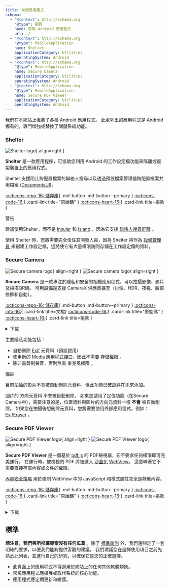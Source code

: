 ```yaml
---
title: 常規應用程式
schema:
  - "@context": http://schema.org
    "@type": 網頁
    name: 常規 Android 應用程式
    url: ./
  - "@context": http://schema.org
    "@type": MobileApplication
    name: Shelter
    applicationCategory: Utilities
    operatingSystem: Android
  - "@context": http://schema.org
    "@type": MobileApplication
    name: Secure Camera
    applicationCategory: Utilities
    operatingSystem: Android
  - "@context": http://schema.org
    "@type": MobileApplication
    name: Secure PDF Viewer
    applicationCategory: Utilities
    operatingSystem: Android
---
```


我們在本網站上推薦了各種 Android 應用程式。 此處列出的應用程式是 Android 獨有的，專門增強或替換了關鍵系統功能。

### Shelter

<div class="admonition recommendation" markdown>

![Shelter logo](../assets/img/android/shelter.svg){ align=right }

**Shelter** 是一款應用程序，可協助您利用 Android 的工作設定檔功能來隔離或複製裝置上的應用程式。

Shelter 支援阻止跨配置檔案的聯絡人搜尋以及透過預設檔案管理器跨配置檔案共用檔案 ([DocumentsUI](https://source.android.com/devices/architecture/modular-system/documentsui))。

[:octicons-repo-16: 儲存庫](https://gitea.angry.im/PeterCxy/Shelter#shelter){ .md-button .md-button--primary }
[:octicons-code-16:](https://gitea.angry.im/PeterCxy/Shelter){ .card-link title="原始碼" }
[:octicons-heart-16:](https://patreon.com/PeterCxy){ .card-link title=捐款 }

</div>

<div class="admonition warning" markdown>
<p class="admonition-title">警告</p>

建議使用Shelter，而不是 [Insular](https://secure-system.gitlab.io/Insular) 和 [Island](https://github.com/oasisfeng/island) ，因為它支援 [聯絡人搜尋屏蔽](https://secure-system.gitlab.io/Insular/faq.html) 。

使用 Shelter 時，您將需要完全信任其開發人員，因為 Shelter 將作為 [設備管理員](https://developer.android.com/guide/topics/admin/device-admin) 來創建工作設定檔，這將使它有大量權限訪問存儲在工作設定檔的資料。

</div>

### Secure Camera

<div class="admonition recommendation" markdown>

![Secure camera logo](../assets/img/android/secure_camera.svg#only-light){ align=right }
![Secure camera logo](../assets/img/android/secure_camera-dark.svg#only-dark){ align=right }

**Secure Camera** 是一款專注於隱私和安全的相機應用程式，可以拍攝影像、影片及掃描QR碼。 可用設備還支援 CameraX 供應商擴充（肖像、HDR、夜視、臉部修飾和自動）。

[:octicons-repo-16: 儲存庫](https://github.com/GrapheneOS/Camera){ .md-button .md-button--primary }
[:octicons-info-16:](https://grapheneos.org/usage#camera){ .card-link title=文檔}
[:octicons-code-16:](https://github.com/GrapheneOS/Camera){ .card-link title="原始碼" }
[:octicons-heart-16:](https://grapheneos.org/donate){ .card-link title=捐款 }

<details class="downloads" markdown>
<summary>下載</summary>

- [:simple-googleplay: Google Play](https://play.google.com/store/apps/details?id=app.grapheneos.camera.play)
- [:simple-github: GitHub](https://github.com/GrapheneOS/Camera/releases)
- [:material-cube-outline: GrapheneOS App Store](https://github.com/GrapheneOS/Apps/releases)

</details>

</div>

主要隱私功能包括：

- 自動刪除 [Exif](https://zh.wikipedia.org/wiki/Exif) 元資料（預設啟用）
- 使用新的 [Media](https://developer.android.com/training/data-storage/shared/media) 應用程式接口，因此不需要 [存儲權限](https://developer.android.com/training/data-storage) 。
- 除非需錄制聲音，否則無需 麥克風權限 。

<div class="admonition note" markdown>
<p class="admonition-title">備註</p>

目前拍攝的影片不會被自動刪除元資料，但此功能已確認將在未來添加。

圖片的 方向元資料 不會被自動刪除。 如果您啟用了定位功能（在Secure Camera中），需要注意的是，位置資料與圖片的方向元資料一樣 **不會** 被自動刪除。 如果您在拍攝後想刪除元資料，您將需要使用外部應用程式，例如： [ExifEraser](../data-redaction.md#exiferaser-android) 。

</div>

### Secure PDF Viewer

<div class="admonition recommendation" markdown>

![Secure PDF Viewer logo](../assets/img/android/secure_pdf_viewer.svg#only-light){ align=right }
![Secure PDF Viewer logo](../assets/img/android/secure_pdf_viewer-dark.svg#only-dark){ align=right }

**Secure PDF Viewer** 是一個基於 [pdf.js](https://zh.wikipedia.org/wiki/PDF.js) 的 PDF檢視器，它不要求任何權限即可完美運行。 在運行時，被檢視的 PDF 將被送入 [沙盒化](https://zh.wikipedia.org/wiki/%E6%B2%99%E7%9B%92_\(%E9%9B%BB%E8%85%A6%E5%AE%89%E5%85%A8\)) [WebView](https://developer.android.com/guide/webapps/webview)。 這意味著它不需要直接存取內容或文件的權限。

[內容安全策略](https://zh.wikipedia.org/wiki/%E5%86%85%E5%AE%B9%E5%AE%89%E5%85%A8%E7%AD%96%E7%95%A5) 用於強制 WebView 中的 JavaScript 和樣式屬性完全是靜態內容。

[:octicons-repo-16: 儲存庫](https://github.com/GrapheneOS/PdfViewer){ .md-button .md-button--primary }
[:octicons-code-16:](https://github.com/GrapheneOS/PdfViewer){ .card-link title="原始碼" }
[:octicons-heart-16:](https://grapheneos.org/donate){ .card-link title=捐款 }

<details class="downloads" markdown>
<summary>下載</summary>

- [:simple-googleplay: Google Play](https://play.google.com/store/apps/details?id=app.grapheneos.pdfviewer.play)
- [:simple-github: GitHub](https://github.com/GrapheneOS/PdfViewer/releases)
- [:material-cube-outline: GrapheneOS App Store](https://github.com/GrapheneOS/Apps/releases)

</details>

</div>

## 標準

**請注意，我們與所推薦專案沒有任何瓜葛** 。除了 [標準準則](../about/criteria.md) 外，我們還制定了一套明確的要求，以便我們能夠提供客觀的建議。 我們建議您在選擇使用項目之前先熟悉此列表，並進行自己的研究，以確保它是您的正確選擇。

- 此頁面上的應用程式不得適用於網站上的任何其他軟體類別。
- 常規應用程式應擴展或取代系統的核心功能。
- 應用程式應定期更新和維護。
